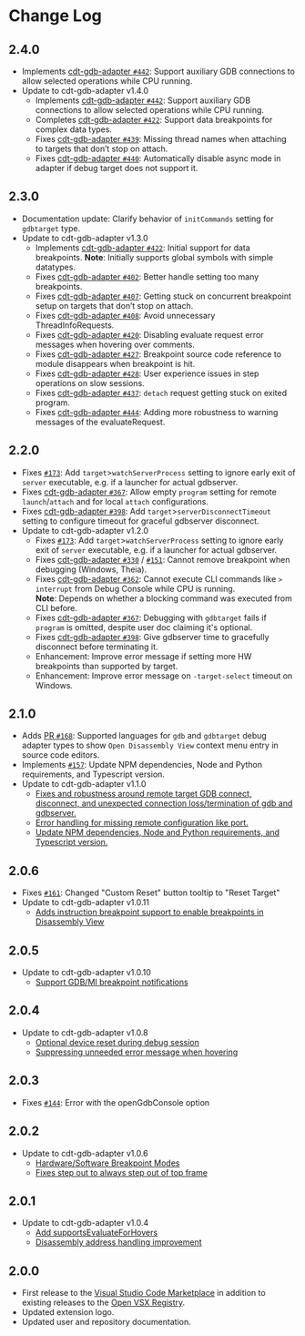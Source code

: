 # Change Log

## 2.4.0

- Implements [cdt-gdb-adapter `#442`](https://github.com/eclipse-cdt-cloud/cdt-gdb-adapter/issues/442): Support auxiliary GDB connections to allow selected operations while CPU running.
- Update to cdt-gdb-adapter v1.4.0
    - Implements [cdt-gdb-adapter `#442`](https://github.com/eclipse-cdt-cloud/cdt-gdb-adapter/issues/442): Support auxiliary GDB connections to allow selected operations while CPU running.
    - Completes [cdt-gdb-adapter `#422`](https://github.com/eclipse-cdt-cloud/cdt-gdb-adapter/issues/422): Support data breakpoints for complex data types.
    - Fixes [cdt-gdb-adapter `#439`](https://github.com/eclipse-cdt-cloud/cdt-gdb-adapter/pull/439): Missing thread names when attaching to targets that don’t stop on attach.
    - Fixes [cdt-gdb-adapter `#440`](https://github.com/eclipse-cdt-cloud/cdt-gdb-adapter/pull/440): Automatically disable async mode in adapter if debug target does not support it.

## 2.3.0

- Documentation update: Clarify behavior of `initCommands` setting for `gdbtarget` type.
- Update to cdt-gdb-adapter v1.3.0
    - Implements [cdt-gdb-adapter `#422`](https://github.com/eclipse-cdt-cloud/cdt-gdb-adapter/issues/422): Initial support for data breakpoints.
      **Note**: Initially supports global symbols with simple datatypes.
    - Fixes [cdt-gdb-adapter `#402`](https://github.com/eclipse-cdt-cloud/cdt-gdb-adapter/issues/402): Better handle setting too many breakpoints.
    - Fixes [cdt-gdb-adapter `#407`](https://github.com/eclipse-cdt-cloud/cdt-gdb-adapter/pull/407): Getting stuck on concurrent breakpoint setup on targets that don’t stop on attach.
    - Fixes [cdt-gdb-adapter `#408`](https://github.com/eclipse-cdt-cloud/cdt-gdb-adapter/issues/408): Avoid unnecessary ThreadInfoRequests.
    - Fixes [cdt-gdb-adapter `#420`](https://github.com/eclipse-cdt-cloud/cdt-gdb-adapter/pull/420): Disabling evaluate request error messages when hovering over comments.
    - Fixes [cdt-gdb-adapter `#427`](https://github.com/eclipse-cdt-cloud/cdt-gdb-adapter/issues/427): Breakpoint source code reference to module disappears when breakpoint is hit.
    - Fixes [cdt-gdb-adapter `#428`](https://github.com/eclipse-cdt-cloud/cdt-gdb-adapter/issues/428): User experience issues in step operations on slow sessions.
    - Fixes [cdt-gdb-adapter `#437`](https://github.com/eclipse-cdt-cloud/cdt-gdb-adapter/pull/437): `detach` request getting stuck on exited program.
    - Fixes [cdt-gdb-adapter `#444`](https://github.com/eclipse-cdt-cloud/cdt-gdb-adapter/pull/444): Adding more robustness to warning messages of the evaluateRequest.

## 2.2.0

- Fixes [`#173`](https://github.com/eclipse-cdt-cloud/cdt-gdb-vscode/issues/173): Add `target`>`watchServerProcess` setting to ignore early exit of `server` executable, e.g. if a launcher for actual gdbserver.
- Fixes [cdt-gdb-adapter `#367`](https://github.com/eclipse-cdt-cloud/cdt-gdb-adapter/issues/367): Allow empty `program` setting for remote `launch`/`attach` and for local `attach` configurations.
- Fixes [cdt-gdb-adapter `#398`](https://github.com/eclipse-cdt-cloud/cdt-gdb-adapter/issues/398): Add `target`>`serverDisconnectTimeout` setting to configure timeout for graceful gdbserver disconnect.
- Update to cdt-gdb-adapter v1.2.0
    - Fixes [`#173`](https://github.com/eclipse-cdt-cloud/cdt-gdb-vscode/issues/173): Add `target`>`watchServerProcess` setting to ignore early exit of `server` executable, e.g. if a launcher for actual gdbserver.
    - Fixes [cdt-gdb-adapter `#330`](https://github.com/eclipse-cdt-cloud/cdt-gdb-adapter/issues/330) / [`#151`](https://github.com/eclipse-cdt-cloud/cdt-gdb-vscode/issues/151): Cannot remove breakpoint when debugging (Windows, Theia).
    - Fixes [cdt-gdb-adapter `#362`](https://github.com/eclipse-cdt-cloud/cdt-gdb-adapter/issues/362): Cannot execute CLI commands like `> interrupt` from Debug Console while CPU is running.  
      **Note**: Depends on whether a blocking command was executed from CLI before.
    - Fixes [cdt-gdb-adapter `#367`](https://github.com/eclipse-cdt-cloud/cdt-gdb-adapter/issues/367): Debugging with `gdbtarget` fails if `program` is omitted, despite user doc claiming it's optional.
    - Fixes [cdt-gdb-adapter `#398`](https://github.com/eclipse-cdt-cloud/cdt-gdb-adapter/issues/398): Give gdbserver time to gracefully disconnect before terminating it.
    - Enhancement: Improve error message if setting more HW breakpoints than supported by target.
    - Enhancement: Improve error message on `-target-select` timeout on Windows.

## 2.1.0

- Adds [PR `#168`](https://github.com/eclipse-cdt-cloud/cdt-gdb-vscode/pull/168): Supported languages for `gdb` and `gdbtarget` debug adapter types to show `Open Disassembly View` context menu entry in source code editors.
- Implements [`#157`](https://github.com/eclipse-cdt-cloud/cdt-gdb-vscode/issues/157): Update NPM dependencies, Node and Python requirements, and Typescript version.
- Update to cdt-gdb-adapter v1.1.0
    - [Fixes and robustness around remote target GDB connect, disconnect, and unexpected connection loss/termination of gdb and gdbserver.](https://github.com/eclipse-cdt-cloud/cdt-gdb-adapter/issues/361)
    - [Error handling for missing remote configuration like port.](https://github.com/eclipse-cdt-cloud/cdt-gdb-adapter/pull/384)
    - [Update NPM dependencies, Node and Python requirements, and Typescript version.](https://github.com/eclipse-cdt-cloud/cdt-gdb-adapter/issues/381)

## 2.0.6

- Fixes [`#161`](https://github.com/eclipse-cdt-cloud/cdt-gdb-vscode/issues/161): Changed "Custom Reset" button tooltip to "Reset Target"
- Update to cdt-gdb-adapter v1.0.11
    - [Adds instruction breakpoint support to enable breakpoints in Disassembly View](https://github.com/eclipse-cdt-cloud/cdt-gdb-adapter/issues/373)

## 2.0.5

- Update to cdt-gdb-adapter v1.0.10
    - [Support GDB/MI breakpoint notifications](https://github.com/eclipse-cdt-cloud/cdt-gdb-adapter/issues/360)

## 2.0.4

- Update to cdt-gdb-adapter v1.0.8
    - [Optional device reset during debug session](https://github.com/eclipse-cdt-cloud/cdt-gdb-adapter/issues/359)
    - [Suppressing unneeded error message when hovering](https://github.com/eclipse-cdt-cloud/cdt-gdb-adapter/pull/366)

## 2.0.3

- Fixes [`#144`](https://github.com/eclipse-cdt-cloud/cdt-gdb-vscode/issues/144): Error with the openGdbConsole option

## 2.0.2

- Update to cdt-gdb-adapter v1.0.6
    - [Hardware/Software Breakpoint Modes](https://github.com/eclipse-cdt-cloud/cdt-gdb-adapter/pull/350)
    - [Fixes step out to always step out of top frame](https://github.com/eclipse-cdt-cloud/cdt-gdb-adapter/issues/353)

## 2.0.1

- Update to cdt-gdb-adapter v1.0.4
    - [Add supportsEvaluateForHovers](https://github.com/eclipse-cdt-cloud/cdt-gdb-adapter/pull/347)
    - [Disassembly address handling improvement](https://github.com/eclipse-cdt-cloud/cdt-gdb-adapter/pull/348)

## 2.0.0

- First release to the [Visual Studio Code Marketplace](https://marketplace.visualstudio.com/items?itemName=eclipse-cdt.cdt-gdb-vscode) in addition to existing releases to the [Open VSX Registry](https://open-vsx.org/extension/eclipse-cdt/cdt-gdb-vscode).
- Updated extension logo.
- Updated user and repository documentation.
